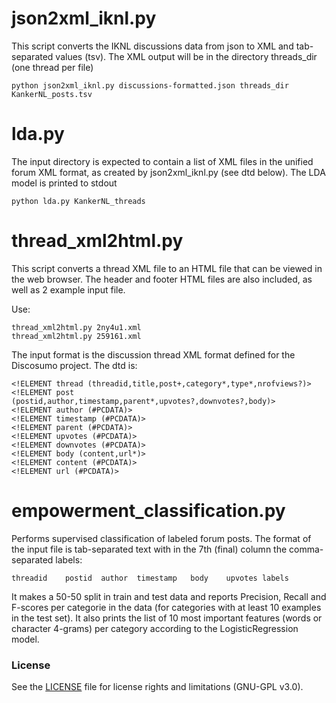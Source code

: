 # json2xml_iknl.py

This script converts the IKNL discussions data from json to XML and tab-separated values (tsv).
The XML output will be in the directory threads_dir (one thread per file)

```
python json2xml_iknl.py discussions-formatted.json threads_dir KankerNL_posts.tsv
```
# lda.py

The input directory is expected to contain a list of XML files in the unified forum XML format, as created by json2xml_iknl.py (see dtd below).
The LDA model is printed to stdout

```
python lda.py KankerNL_threads
```

# thread_xml2html.py

This script converts a thread XML file to an HTML file that can be viewed in the web browser.
The header and footer HTML files are also included, as well as 2 example input file.

Use:
```
thread_xml2html.py 2ny4u1.xml
thread_xml2html.py 259161.xml
```

The input format is the discussion thread XML format defined for the Discosumo project. The dtd is:

```
<!ELEMENT thread (threadid,title,post+,category*,type*,nrofviews?)>
<!ELEMENT post (postid,author,timestamp,parent*,upvotes?,downvotes?,body)>
<!ELEMENT author (#PCDATA)>
<!ELEMENT timestamp (#PCDATA)>
<!ELEMENT parent (#PCDATA)>
<!ELEMENT upvotes (#PCDATA)>
<!ELEMENT downvotes (#PCDATA)>
<!ELEMENT body (content,url*)>
<!ELEMENT content (#PCDATA)>
<!ELEMENT url (#PCDATA)>
```

# empowerment_classification.py

Performs supervised classification of labeled forum posts. The format of the input file is tab-separated text with in the 7th (final) column the comma-separated labels:
```
threadid	postid	author	timestamp	body	upvotes	labels
```

It makes a 50-50 split in train and test data and reports Precision, Recall and F-scores per categorie in the data (for categories with at least 10 examples in the test set).
It also prints the list of 10 most important features (words or character 4-grams) per category according to the LogisticRegression model.

### License

See the [LICENSE](LICENSE.md) file for license rights and limitations (GNU-GPL v3.0).
